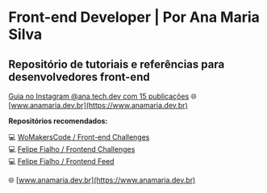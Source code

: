 # Front-end Developer | Por Ana Maria Silva

## Repositório de tutoriais e referências para desenvolvedores front-end

<a href="https://www.instagram.com/ana.tech.dev/guide/desenvolvimento-web-front-end/18164552647134233/" target="_blank">Guia no Instagram @ana.tech.dev com 15 publicações</a>
🌐 [www.anamaria.dev.br](https://www.anamaria.dev.br)

<strong>Repositórios recomendados:</strong>

💻 [WoMakersCode / Front-end Challenges](https://github.com/WoMakersCode/challenges-front-end) <br>
💻 [Felipe Fialho / Frontend Challenges](https://github.com/felipefialho/frontend-challenges) <br>
💻 [Felipe Fialho / Frontend Feed](https://github.com/felipefialho/frontend-feed)

🌐 [www.anamaria.dev.br](https://www.anamaria.dev.br)
